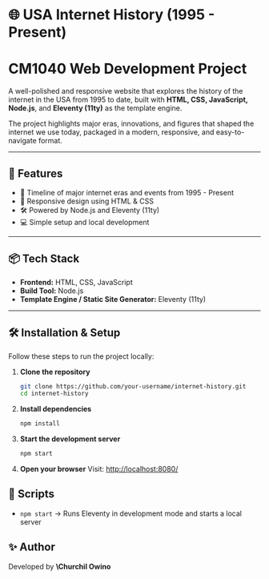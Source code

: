 
# 🌐 USA Internet History (1995 - Present) 
# CM1040 Web Development Project

A well-polished and responsive website that explores the history of the internet in the USA from 1995 to date, built with **HTML, CSS, JavaScript, Node.js**, and **Eleventy (11ty)** as the template engine.  

The project highlights major eras, innovations, and figures that shaped the internet we use today, packaged in a modern, responsive, and easy-to-navigate format.

---

## 🚀 Features
- 📜 Timeline of major internet eras and events from 1995 - Present
- 🎨 Responsive design using HTML & CSS  
- 🛠️ Powered by Node.js and Eleventy (11ty)  
- 💻 Simple setup and local development  

---

## 📦 Tech Stack
- **Frontend:** HTML, CSS, JavaScript  
- **Build Tool:** Node.js  
- **Template Engine / Static Site Generator:** Eleventy (11ty)  

---

## 🛠️ Installation & Setup

Follow these steps to run the project locally:

1. **Clone the repository**  
   ```bash
   git clone https://github.com/your-username/internet-history.git
   cd internet-history
   ```

2. **Install dependencies**

   ```bash
   npm install
   ```

3. **Start the development server**

   ```bash
   npm start
   ```

4. **Open your browser**
   Visit: [http://localhost:8080/](http://localhost:8080/)

## 📜 Scripts

* `npm start` → Runs Eleventy in development mode and starts a local server

## ✨ Author

Developed by **\Churchil Owino**
